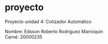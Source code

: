 # proyecto
<hi>Proyecto unidad 4: Cotizador Automático</h1><br>

Nombre: Edsson Roberto Rodriguez Marroquin<br>
Carné: 20000235 <br>
